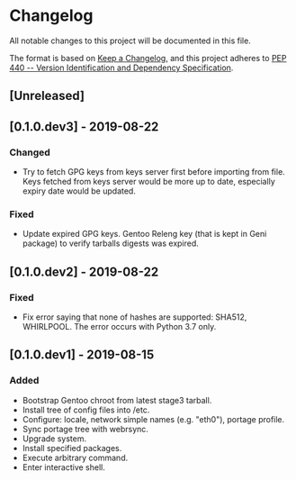 # Changelog

All notable changes to this project will be documented in this file.

The format is based on [Keep a Changelog][kchng], and this project
adheres to [PEP 440 -- Version Identification and Dependency
Specification][pep440].

[kchng]: https://keepachangelog.com/en/1.0.0/
[pep440]: https://www.python.org/dev/peps/pep-0440/


## [Unreleased]


## [0.1.0.dev3] - 2019-08-22

### Changed

- Try to fetch GPG keys from keys server first before importing from
  file. Keys fetched from keys server would be more up to date,
  especially expiry date would be updated.

### Fixed

- Update expired GPG keys. Gentoo Releng key (that is kept in Geni
  package) to verify tarballs digests was expired.


## [0.1.0.dev2] - 2019-08-22

### Fixed

- Fix error saying that none of hashes are supported: SHA512, WHIRLPOOL.
  The error occurs with Python 3.7 only.


## [0.1.0.dev1] - 2019-08-15

### Added

- Bootstrap Gentoo chroot from latest stage3 tarball.
- Install tree of config files into /etc.
- Configure: locale, network simple names (e.g. "eth0"), portage profile.
- Sync portage tree with webrsync.
- Upgrade system.
- Install specified packages.
- Execute arbitrary command.
- Enter interactive shell.
